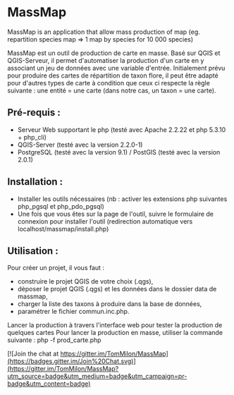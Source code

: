 # MassMap

MassMap is an application that allow mass production of map (eg. repartition species map => 1 map by species for 10 000 species)

MassMap est un outil de production de carte en masse. Basé sur QGIS et QGIS-Serveur, il permet d'automatiser la production d'un carte en y associant un jeu de données avec une variable d'entrée. Initialement prévu pour produire des cartes de répartition de taxon flore, il peut être adapté pour d'autres types de carte à condition que ceux ci respecte la règle suivante : une entité = une carte (dans notre cas, un taxon = une carte).

## Pré-requis :
- Serveur Web supportant le php (testé avec Apache 2.2.22 et php 5.3.10 + php_cli)
- QGIS-Server (testé avec la version 2.2.0-1)
- PostgreSQL (testé avec la version 9.1) / PostGIS (testé avec la version 2.0.1)

## Installation :
- Installer les outils nécessaires (nb : activer les extensions php suivantes php_pgsql et php_pdo_pgsql)
- Une fois que vous êtes sur la page de l'outil, suivre le formulaire de connexion pour installer l'outil (redirection automatique vers localhost/massmap/install.php)

## Utilisation :
Pour créer un projet, il vous faut :
- construire le projet QGIS de votre choix (.qgs),
- déposer le projet QGIS (.qgs) et les données dans le dossier data de massmap,
- charger la liste des taxons à produire dans la base de données,
- paramétrer le fichier commun.inc.php.

Lancer la production à travers l'interface web pour tester la production de quelques cartes
Pour lancer la production en masse, utiliser la commande suivante :
php -f prod_carte.php

[![Join the chat at https://gitter.im/TomMilon/MassMap](https://badges.gitter.im/Join%20Chat.svg)](https://gitter.im/TomMilon/MassMap?utm_source=badge&utm_medium=badge&utm_campaign=pr-badge&utm_content=badge)
